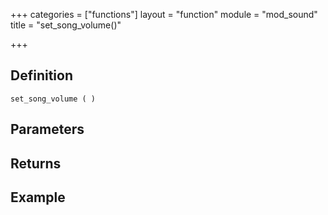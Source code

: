 +++
categories = ["functions"]
layout = "function"
module = "mod_sound"
title = "set_song_volume()"

+++

## Definition

    set_song_volume ( )

## Parameters

## Returns

## Example
